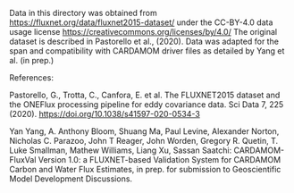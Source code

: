 Data in this directory was obtained from
https://fluxnet.org/data/fluxnet2015-dataset/
under the CC-BY-4.0 data usage license
https://creativecommons.org/licenses/by/4.0/
The original dataset is described in Pastorello et al., (2020).
Data was adapted for the span and compatibility with CARDAMOM driver files as detailed by Yang et al. (in prep.)

References:

Pastorello, G., Trotta, C., Canfora, E. et al. The FLUXNET2015 dataset and the ONEFlux processing pipeline for eddy covariance data. Sci Data 7, 225 (2020). https://doi.org/10.1038/s41597-020-0534-3

 Yan Yang, A. Anthony Bloom, Shuang Ma, Paul Levine, Alexander Norton, Nicholas C. Parazoo, John T Reager, John Worden, Gregory R. Quetin, T. Luke Smallman, Mathew Williams, Liang Xu, Sassan Saatchi: CARDAMOM-FluxVal Version 1.0: a FLUXNET-based Validation System for CARDAMOM Carbon and Water Flux Estimates, in prep. for submission to Geoscientific Model Development Discussions.
